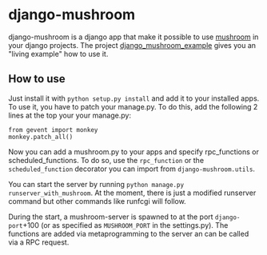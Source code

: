 django-mushroom
===============

django-mushroom is a django app that make it possible to use [mushroom](https://bitbucket.org/terreon/mushroom "mushroom") in your django projects. The project [django_mushroom_example](https://github.com/DebVortex/django_mushroom_example "django_mushroom_example") gives you an "living example" how to use it.

How to use
----------

Just install it with ``python setup.py install`` and add it to your installed apps. To use it, you have to patch your manage.py. To do this, add the following 2 lines at the top your your manage.py:

    from gevent import monkey
    monkey.patch_all()

Now you can add a mushroom.py to your apps and specify rpc_functions or scheduled_functions. To do so, use the ``rpc_function`` or the ``scheduled_function`` decorator you can import from ``django-mushroom.utils``. 

You can start the server by running ``python manage.py runserver_with_mushroom``. At the moment, there is just a modified runserver command but other commands like runfcgi will follow.

During the start, a mushroom-server is spawned to at the port ``django-port``+100 (or as specified as ``MUSHROOM_PORT`` in the settings.py). The functions are added via metaprogramming to the server an can be called via a RPC request.